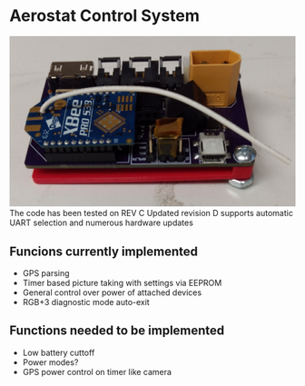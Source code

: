 # Aerostat Control System #
![image goes here](IMAGES/AEROSTAT.png)
The code has been tested on REV C
Updated revision D supports automatic UART selection and numerous hardware updates

## Funcions currently implemented ##
- GPS parsing
- Timer based picture taking with settings via EEPROM
- General control over power of attached devices
- RGB+3 diagnostic mode auto-exit

## Functions needed to be implemented ##
- Low battery cuttoff
- Power modes?
- GPS power control on timer like camera
